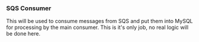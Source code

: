 ### SQS Consumer

This will be used to consume messages from SQS and put them into MySQL for processing by the main consumer. This is it's only job, no real logic will be done here.
